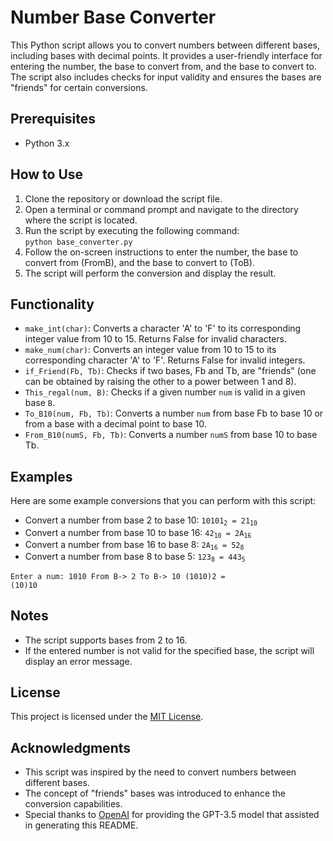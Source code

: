 <h1>Number Base Converter</h1>
  <p>This Python script allows you to convert numbers between different bases, including bases with decimal points. It provides a user-friendly interface for entering the number, the base to convert from, and the base to convert to. The script also includes checks for input validity and ensures the bases are "friends" for certain conversions.</p>

  <h2>Prerequisites</h2>
  <ul>
    <li>Python 3.x</li>
  </ul>

  <h2>How to Use</h2>
  <ol>
    <li>Clone the repository or download the script file.</li>
    <li>Open a terminal or command prompt and navigate to the directory where the script is located.</li>
    <li>Run the script by executing the following command:<br>
      <code>python base_converter.py</code></li>
    <li>Follow the on-screen instructions to enter the number, the base to convert from (FromB), and the base to convert to (ToB).</li>
    <li>The script will perform the conversion and display the result.</li>
  </ol>

  <h2>Functionality</h2>
  <ul>
    <li><code>make_int(char)</code>: Converts a character 'A' to 'F' to its corresponding integer value from 10 to 15. Returns False for invalid characters.</li>
    <li><code>make_num(char)</code>: Converts an integer value from 10 to 15 to its corresponding character 'A' to 'F'. Returns False for invalid integers.</li>
    <li><code>if_Friend(Fb, Tb)</code>: Checks if two bases, Fb and Tb, are "friends" (one can be obtained by raising the other to a power between 1 and 8).</li>
    <li><code>This_regal(num, B)</code>: Checks if a given number <code>num</code> is valid in a given base <code>B</code>.</li>
    <li><code>To_B10(num, Fb, Tb)</code>: Converts a number <code>num</code> from base Fb to base 10 or from a base with a decimal point to base 10.</li>
    <li><code>From_B10(numS, Fb, Tb)</code>: Converts a number <code>numS</code> from base 10 to base Tb.</li>
  </ul>

  <h2>Examples</h2>
  <p>Here are some example conversions that you can perform with this script:</p>
  <ul>
    <li>Convert a number from base 2 to base 10: <code>10101<sub>2</sub> = 21<sub>10</sub></code></li>
    <li>Convert a number from base 10 to base 16: <code>42<sub>10</sub> = 2A<sub>16</sub></code></li>
    <li>Convert a number from base 16 to base 8: <code>2A<sub>16</sub> = 52<sub>8</sub></code></li>
    <li>Convert a number from base 8 to base 5: <code>123<sub>8</sub> = 443<sub>5</sub></code></li>
  </ul>
  
  <code>Enter a num: 1010 
  From B-> 2 
  To B-> 10 
  (1010)2 = (10)10</code>
  
  

  
  

  <h2>Notes</h2>
  <ul>
    <li>The script supports bases from 2 to 16.</li>
    <li>If the entered number is not valid for the specified base, the script will display an error message.</li>
  </ul>

  <h2>License</h2>
  <p>This project is licensed under the <a href="LICENSE">MIT License</a>.</p>

  <h2>Acknowledgments</h2>
  <ul>
    <li>This script was inspired by the need to convert numbers between different bases.</li>
    <li>The concept of "friends" bases was introduced to enhance the conversion capabilities.</li>
    <li>Special thanks to <a href="https://openai.com/">OpenAI</a> for providing the GPT-3.5 model that assisted in generating this README.</li>
  </ul>
